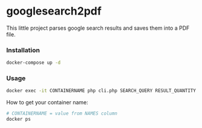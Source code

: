 # googlesearch2pdf

This little project parses google search results and saves them into a PDF file.

### Installation

```bash
docker-compose up -d
```

### Usage

```bash
docker exec -it CONTAINERNAME php cli.php SEARCH_QUERY RESULT_QUANTITY
```
How to get your container name:
```bash
# CONTAINERNAME = value from NAMES column
docker ps
```
